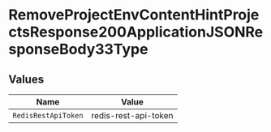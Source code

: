 # RemoveProjectEnvContentHintProjectsResponse200ApplicationJSONResponseBody33Type


## Values

| Name                 | Value                |
| -------------------- | -------------------- |
| `RedisRestApiToken`  | redis-rest-api-token |